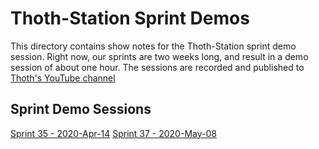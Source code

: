 # Thoth-Station Sprint Demos

This directory contains show notes for the Thoth-Station sprint demo session. Right now, our sprints are two weeks
long, and result in a demo session of about one hour. The sessions are recorded and published to
[Thoth's YouTube channel](http://bit.ly/thoth-on-youtube)

## Sprint Demo Sessions

[Sprint 35 - 2020-Apr-14](35.md)
[Sprint 37 - 2020-May-08](37.md)
